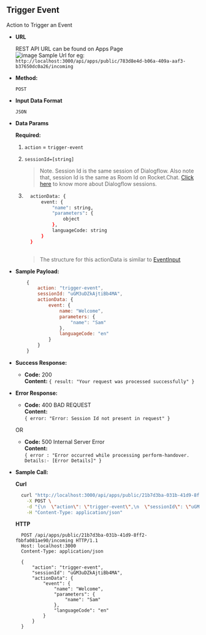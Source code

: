 **Trigger Event**
----
  Action to Trigger an Event

* **URL**

    REST API URL can be found on Apps Page <br />
    ![image](https://user-images.githubusercontent.com/34130764/196452238-c90cf520-eacd-41f5-876c-3f03ed08508e.png)
    Sample Url for eg: <br /> `http://localhost:3000/api/apps/public/783d8e4d-b06a-409a-aaf3-b37650dc0a26/incoming`

* **Method:**

  `POST`
  
*  **Input Data Format**

    `JSON`

* **Data Params**

  **Required:**
 
   1. `action` = `trigger-event`  <br/>
 
   2. `sessionId=[string]`
      > Note. Session Id is the same session of Dialogflow. Also note that, session Id is the same as Room Id on Rocket.Chat. [Click here](https://cloud.google.com/dialogflow/es/docs/entities-session) to know more about Dialogflow sessions. 

   3. ```bash
        actionData: {
            event: {
                "name": string,
                "parameters": {
                    object
                },
                languageCode: string
            }
        }
   
        ```
      > The structure for this actionData is similar to [EventInput](https://cloud.google.com/dialogflow/docs/reference/rest/v2/QueryInput#eventinput)


* **Sample Payload:**

    ```javascript
        {
            action: "trigger-event",
            sessionId: "uGM3uDZkAjtiBb4MA",
            actionData: {
                event: {
                    name: "Welcome",
                    parameters: {
                        "name": "Sam"
                    },
                    languageCode: "en"
                }
            }
        }
    ```


* **Success Response:**

  * **Code:** 200 <br />
    **Content:** `{ result: "Your request was processed successfully" }`
 
* **Error Response:**

  * **Code:** 400 BAD REQUEST <br />
    **Content:** <br/>
    `{
        error: "Error: Session Id not present in request"
    }`

  OR

  * **Code:** 500 Internal Server Error <br />
    **Content:** <br />
    `{ error : "Error occurred while processing perform-handover. Details:- [Error Details]" }`

* **Sample Call:**

    **Curl**
    ```bash
      curl "http://localhost:3000/api/apps/public/21b7d3ba-031b-41d9-8ff2-fbbfa081ae90/incoming" \
        -X POST \
        -d "{\n  \"action\": \"trigger-event\",\n  \"sessionId\": \"uGM3uDZkAjtiBb4MA\",\n  \"actionData\": {\n    \"event\": {\n      \"name\": \"Welcome\",\n      \"parameters\": {\n        \"name\": \"Sam\"\n      },\n      \"languageCode\": \"en\"\n    }\n  }\n}" \
        -H "Content-Type: application/json" 
    ```
    **HTTP**

  ```HTTP
    POST /api/apps/public/21b7d3ba-031b-41d9-8ff2-fbbfa081ae90/incoming HTTP/1.1
    Host: localhost:3000
    Content-Type: application/json

    {
        "action": "trigger-event",
        "sessionId": "uGM3uDZkAjtiBb4MA",
        "actionData": {
            "event": {
                "name": "Welcome",
                "parameters": {
                    "name": "Sam"
                },
                "languageCode": "en"
            }
        }
    }
  ```
